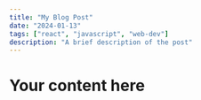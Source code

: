 ```yaml
---
title: "My Blog Post"
date: "2024-01-13"
tags: ["react", "javascript", "web-dev"]
description: "A brief description of the post"
---
```


# Your content here